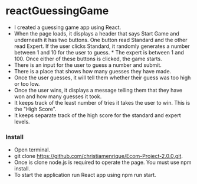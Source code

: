 # reactGuessingGame

* I created a guessing game app using React.
* When the page loads, it displays a header that says Start Game and underneath it has two buttons. One button read Standard and the other read Expert. If the user clicks Standard, it randomly generates a number between 1 and 10 for the user to guess. * The expert is between 1 and 100. Once either of these buttons is clicked, the game starts.
* There is an input for the user to guess a number and submit.
* There is a place that shows how many guesses they have made.
* Once the user guesses, it will tell them whether their guess was too high or too low.
* Once the user wins, it displays a message telling them that they have won and how many guesses it took.
* It keeps track of the least number of tries it takes the user to win. This is the "High Score".
* It keeps separate track of the high score for the standard and expert levels.

### Install
* Open terminal.
* git clone https://github.com/christiamenrique/Ecom-Project-2.0.0.git.
* Once is clone node.js is required to operate the page. You must use npm install.
* To start the application run React app using npm run start.
